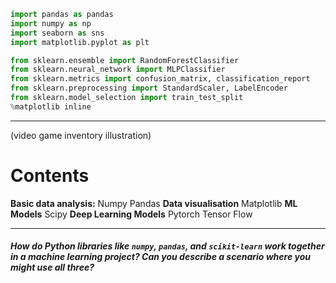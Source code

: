 ```python
import pandas as pandas
import numpy as np
import seaborn as sns
import matplotlib.pyplot as plt

from sklearn.ensemble import RandomForestClassifier
from sklearn.neural_network import MLPClassifier
from sklearn.metrics import confusion_matrix, classification_report
from sklearn.preprocessing import StandardScaler, LabelEncoder
from sklearn.model_selection import train_test_split
%matplotlib inline
```

---

(video game inventory illustration)
# Contents 

**Basic data analysis:**
	Numpy
	Pandas
**Data visualisation**
	Matplotlib
**ML Models**
	Scipy
**Deep Learning Models**
	Pytorch
	Tensor Flow

---

##### How do Python libraries like `numpy`, `pandas`, and `scikit-learn` work together in a machine learning project? Can you describe a scenario where you might use all three?


